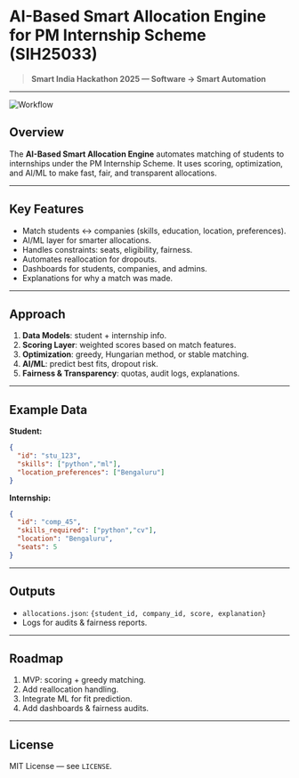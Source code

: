 # AI-Based Smart Allocation Engine for PM Internship Scheme (SIH25033)

> **Smart India Hackathon 2025 — Software → Smart Automation**

---

![Workflow](docs/workflow.png)

## Overview

The **AI-Based Smart Allocation Engine** automates matching of students to internships under the PM Internship Scheme. It uses scoring, optimization, and AI/ML to make fast, fair, and transparent allocations.

---

## Key Features

* Match students ↔ companies (skills, education, location, preferences).
* AI/ML layer for smarter allocations.
* Handles constraints: seats, eligibility, fairness.
* Automates reallocation for dropouts.
* Dashboards for students, companies, and admins.
* Explanations for why a match was made.

---

## Approach

1. **Data Models**: student + internship info.
2. **Scoring Layer**: weighted scores based on match features.
3. **Optimization**: greedy, Hungarian method, or stable matching.
4. **AI/ML**: predict best fits, dropout risk.
5. **Fairness & Transparency**: quotas, audit logs, explanations.

---

## Example Data

**Student:**

```json
{
  "id": "stu_123",
  "skills": ["python","ml"],
  "location_preferences": ["Bengaluru"]
}
```

**Internship:**

```json
{
  "id": "comp_45",
  "skills_required": ["python","cv"],
  "location": "Bengaluru",
  "seats": 5
}
```

---

## Outputs

* `allocations.json`: `{student_id, company_id, score, explanation}`
* Logs for audits & fairness reports.

---

## Roadmap

1. MVP: scoring + greedy matching.
2. Add reallocation handling.
3. Integrate ML for fit prediction.
4. Add dashboards & fairness audits.

---

## License

MIT License — see `LICENSE`.
